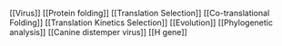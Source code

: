 [[Virus]]
[[Protein folding]]
[[Translation Selection]]
[[Co-translational Folding]]
[[Translation Kinetics Selection]]
[[Evolution]]
[[Phylogenetic analysis]]
[[Canine distemper virus]]
[[H gene]]
